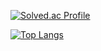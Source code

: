 [![Solved.ac Profile](http://mazassumnida.wtf/api/generate_badge?boj=lee_seulbi)](https://solved.ac/lee_seulbi)


[![Top Langs](https://github-readme-stats.vercel.app/api/top-langs/?username=Hyeonsoek&exclude_rep=Like-Lion-K-Digital-Project)](https://github.com/anuraghazra/github-readme-stats)

